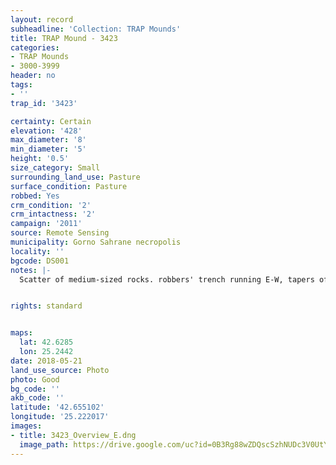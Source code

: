 ```yaml
---
layout: record
subheadline: 'Collection: TRAP Mounds'
title: TRAP Mound - 3423
categories:
- TRAP Mounds
- 3000-3999
header: no
tags:
- ''
trap_id: '3423'

certainty: Certain
elevation: '428'
max_diameter: '8'
min_diameter: '5'
height: '0.5'
size_category: Small
surrounding_land_use: Pasture
surface_condition: Pasture
robbed: Yes
crm_condition: '2'
crm_intactness: '2'
campaign: '2011'
source: Remote Sensing
municipality: Gorno Sahrane necropolis
locality: ''
bgcode: DS001
notes: |-
  Scatter of medium-sized rocks. robbers' trench running E-W, tapers off mound at E side.


rights: standard


maps:
  lat: 42.6285
  lon: 25.2442
date: 2018-05-21
land_use_source: Photo
photo: Good
bg_code: ''
akb_code: ''
latitude: '42.655102'
longitude: '25.222017'
images:
- title: 3423_Overview_E.dng
  image_path: https://drive.google.com/uc?id=0B3Rg88wZDQscSzhNUDc3V0UtYnc
---
```

